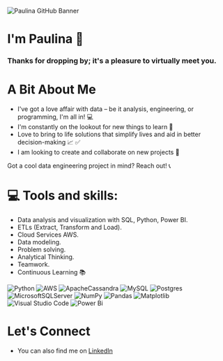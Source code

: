 ![Paulina GitHub Banner](https://github.com/pariasm97/pariasm97/assets/118777139/e892b971-9732-4aa6-adf0-70cf214a7e19)

# I'm Paulina 👋

### Thanks for dropping by; it's a pleasure to virtually meet you.

# A Bit About Me

- I've got a love affair with data – be it analysis, engineering, or programming, I'm all in! 💻
- I'm constantly on the lookout for new things to learn :book:
- Love to bring to life solutions that simplify lives and aid in better decision-making :chart_with_upwards_trend: :white_check_mark:
- I am looking to create and collaborate on new projects :eyes:

Got a cool data engineering project in mind? Reach out! :telephone_receiver:


# 💻 Tools and skills:

- Data analysis and visualization with SQL, Python, Power BI.
- ETLs (Extract, Transform and Load).
- Cloud Services AWS.
- Data modeling.
- Problem solving.
- Analytical Thinking.
- Teamwork.
- Continuous Learning :books:

![Python](https://img.shields.io/badge/python-3670A0?style=for-the-badge&logo=python&logoColor=ffdd54) ![AWS](https://img.shields.io/badge/AWS-%23FF9900.svg?style=for-the-badge&logo=amazon-aws&logoColor=white) ![ApacheCassandra](https://img.shields.io/badge/cassandra-%231287B1.svg?style=for-the-badge&logo=apache-cassandra&logoColor=white) ![MySQL](https://img.shields.io/badge/mysql-%2300000f.svg?style=for-the-badge&logo=mysql&logoColor=white) ![Postgres](https://img.shields.io/badge/postgres-%23316192.svg?style=for-the-badge&logo=postgresql&logoColor=white) ![MicrosoftSQLServer](https://img.shields.io/badge/Microsoft%20SQL%20Server-CC2927?style=for-the-badge&logo=microsoft%20sql%20server&logoColor=white) ![NumPy](https://img.shields.io/badge/numpy-%23013243.svg?style=for-the-badge&logo=numpy&logoColor=white) ![Pandas](https://img.shields.io/badge/pandas-%23150458.svg?style=for-the-badge&logo=pandas&logoColor=white) ![Matplotlib](https://img.shields.io/badge/Matplotlib-%23ffffff.svg?style=for-the-badge&logo=Matplotlib&logoColor=black) ![Visual Studio Code](https://img.shields.io/badge/Visual%20Studio%20Code-0078d7.svg?style=for-the-badge&logo=visual-studio-code&logoColor=white) ![Power Bi](https://img.shields.io/badge/power_bi-F2C811?style=for-the-badge&logo=powerbi&logoColor=black)

<!--![Azure](https://img.shields.io/badge/azure-%230072C6.svg?style=for-the-badge&logo=microsoftazure&logoColor=white) -->

# Let's Connect

- You can also find me on [LinkedIn](https://www.linkedin.com/in/paulina-arias-munoz-dataanalytics/)




<!--
**pariasm97/pariasm97** is a ✨ _special_ ✨ repository because its `README.md` (this file) appears on your GitHub profile.

Here are some ideas to get you started:

- 🔭 I’m currently working on ...
- 🌱 I’m currently learning ...
- 👯 I’m looking to collaborate on ...
- 🤔 I’m looking for help with ...
- 💬 Ask me about ...
- 📫 How to reach me: ...
- 😄 Pronouns: ...
- ⚡ Fun fact: ...
-->
